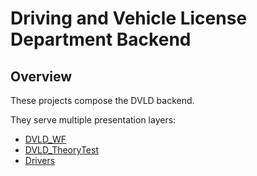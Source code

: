 # Driving and Vehicle License Department Backend

## Overview
These projects compose the DVLD backend. 

They serve multiple presentation layers:
- [DVLD_WF](https://github.com/RayanAlshehri/DVLD_WF)
- [DVLD_TheoryTest](https://github.com/RayanAlshehri/DVLD_TheoryTest)
- [Drivers](https://github.com/RayanAlshehri/Drivers)
